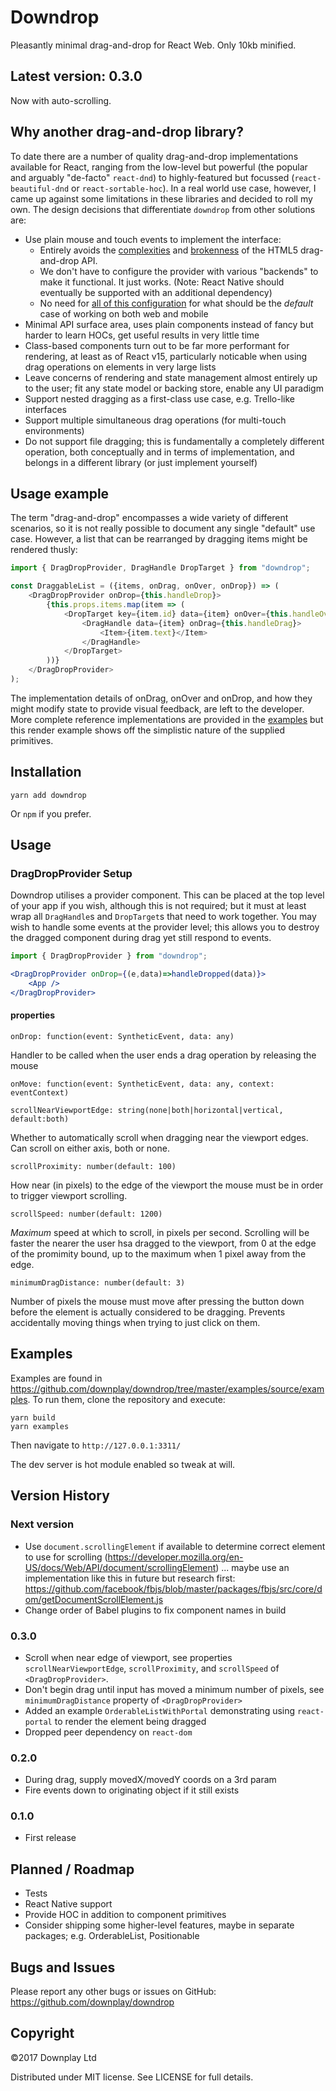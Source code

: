 # Downdrop

Pleasantly minimal drag-and-drop for React Web. Only 10kb minified.

## Latest version: 0.3.0

Now with auto-scrolling.

## Why another drag-and-drop library?

To date there are a number of quality drag-and-drop implementations available for React, ranging from the low-level but powerful (the popular and arguably "de-facto" `react-dnd`) to highly-featured but focussed (`react-beautiful-dnd` or `react-sortable-hoc`). In a real world use case, however, I came up against some limitations in these libraries and decided to roll my own. The design decisions that differentiate `downdrop` from other solutions are:

* Use plain mouse and touch events to implement the interface:
  - Entirely avoids the [complexities](http://mereskin.github.io/dnd/) and [brokenness](https://stackoverflow.com/questions/14203734/dragend-dragenter-and-dragleave-firing-off-immediately-when-i-drag) of the HTML5 drag-and-drop API.
  - We don't have to configure the provider with various "backends" to make it functional. It just works. (Note: React Native should eventually be supported with an additional dependency)
  - No need for [all of this configuration](https://github.com/yahoo/react-dnd-touch-backend/issues/7) for what should be the *default* case of working on both web and mobile
* Minimal API surface area, uses plain components instead of fancy but harder to learn HOCs, get useful results in very little time
* Class-based components turn out to be far more performant for rendering, at least as of React v15, particularly noticable when using drag operations on elements in very large lists
* Leave concerns of rendering and state management almost entirely up to the user; fit any state model or backing store, enable any UI paradigm
* Support nested dragging as a first-class use case, e.g. Trello-like interfaces
* Support multiple simultaneous drag operations (for multi-touch environments)
* Do not support file dragging; this is fundamentally a completely different operation, both conceptually and in terms of implementation, and belongs in a different library (or just implement yourself)

## Usage example

The term "drag-and-drop" encompasses a wide variety of different scenarios, so it is not really possible to document any single "default" use case. However, a list that can be rearranged by dragging items might be rendered thusly:

```javascript
import { DragDropProvider, DragHandle DropTarget } from "downdrop";

const DraggableList = ({items, onDrag, onOver, onDrop}) => (
    <DragDropProvider onDrop={this.handleDrop}>
        {this.props.items.map(item => (
            <DropTarget key={item.id} data={item} onOver={this.handleOver}>
                <DragHandle data={item} onDrag={this.handleDrag}>
                    <Item>{item.text}</Item>
                </DragHandle>
            </DropTarget>
        ))}
    </DragDropProvider>
);
```

The implementation details of onDrag, onOver and onDrop, and how they might modify state to provide visual feedback, are left to the developer. More complete reference implementations are provided in the [examples](https://github.com/downplay/downdrop/tree/master/examples/source/examples) but this render example shows off the simplistic nature of the supplied primitives.

## Installation

```
yarn add downdrop
```

Or `npm` if you prefer.

## Usage

### DragDropProvider Setup

Downdrop utilises a provider component. This can be placed at the top level of your app if you wish, although this is not required; but it must at least wrap all `DragHandle`s and `DropTarget`s that need to work together. You may wish to handle some events at the provider level; this allows you to destroy the dragged component during drag yet still respond to events.

```jsx
import { DragDropProvider } from "downdrop";

<DragDropProvider onDrop={(e,data)=>handleDropped(data)}>
    <App />
</DragDropProvider>
```

#### properties

`onDrop: function(event: SyntheticEvent, data: any)`

Handler to be called when the user ends a drag operation by releasing the mouse

`onMove: function(event: SyntheticEvent, data: any, context: eventContext)`

`scrollNearViewportEdge: string(none|both|horizontal|vertical, default:both)`

Whether to automatically scroll when dragging near the viewport edges. Can scroll on either axis, both or none.

`scrollProximity: number(default: 100)`

How near (in pixels) to the edge of the viewport the mouse must be in order to trigger viewport scrolling.

`scrollSpeed: number(default: 1200)`

*Maximum* speed at which to scroll, in pixels per second. Scrolling will be faster the nearer the user hsa dragged to the viewport, from 0 at the edge of the promimity bound, up to the maximum when 1 pixel away from the edge.

`minimumDragDistance: number(default: 3)`

Number of pixels the mouse must move after pressing the button down before the element is actually considered to be dragging. Prevents accidentally moving things when trying to just click on them.

## Examples

Examples are found in https://github.com/downplay/downdrop/tree/master/examples/source/examples. To run them, clone the repository and execute:

```
yarn build
yarn examples
```

Then navigate to `http://127.0.0.1:3311/`

The dev server is hot module enabled so tweak at will.

## Version History

### Next version

* Use `document.scrollingElement` if available to determine correct element to use for scrolling
(https://developer.mozilla.org/en-US/docs/Web/API/document/scrollingElement) ...
maybe use an implementation like this in future but research first:
https://github.com/facebook/fbjs/blob/master/packages/fbjs/src/core/dom/getDocumentScrollElement.js
* Change order of Babel plugins to fix component names in build

### 0.3.0

* Scroll when near edge of viewport, see properties `scrollNearViewportEdge`, `scrollProximity`, and `scrollSpeed` of `<DragDropProvider>`.
* Don't begin drag until input has moved a minimum number of pixels, see `minimumDragDistance` property of `<DragDropProvider>`
* Added an example `OrderableListWithPortal` demonstrating using `react-portal` to render the element being dragged
* Dropped peer dependency on `react-dom`

### 0.2.0

* During drag, supply movedX/movedY coords on a 3rd param
* Fire events down to originating object if it still exists

### 0.1.0

* First release

## Planned / Roadmap

* Tests
* React Native support
* Provide HOC in addition to component primitives 
* Consider shipping some higher-level features, maybe in separate packages; e.g. OrderableList, Positionable

## Bugs and Issues

Please report any other bugs or issues on GitHub: https://github.com/downplay/downdrop

## Copyright

&copy;2017 Downplay Ltd

Distributed under MIT license. See LICENSE for full details.
